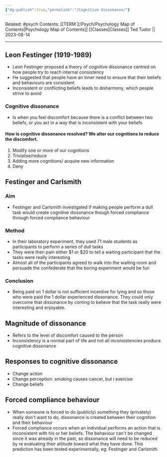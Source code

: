 ```yaml
---
{"dg-publish":true,"permalink":"/Cognitive dissonance/"}
---
```


Related: #psych
Contents: [[TERM 2/Psych/Psychology Map of Contents\|Psychology Map of Contents]]
[[Classes\|Classes]]
Ted Tudor || 2023-08-14
***
## Leon Festinger (1919-1989)
- Leon Festinger proposed a theory of cognitive dissonance centred on how people try to reach internal consistency 
- He suggested that people have an inner need to ensure that their beliefs and behaviours are consistent 
- Inconsistent or conflicting beliefs leads to disharmony, which people strive to avoid

### Cognitive dissonance 
- Is when you feel discomfort because there is a conflict between two beliefs, or you act in a way that is inconsistent with your beliefs 
#### How is cognitive dissonance resolved? We alter our cognitions to reduce the discomfort.
1. Modify one or more of our cognitions
2. Trivialise/reduce
3. Adding more cognitions/ acquire new information 
4. Deny 


## Festinger and Carlsmith 

### Aim 
- Festinger and Carlsmith investigated if making people perform a dull task would create cognitive dissonance though forced compliance through forced compliance behaviour 
### Method
- In their laboratory experiment, they used 71 male students as participants to perform a series of dull tasks
- They were then pain either $1 or $20 to tell a waiting participant that the tasks were really interesting 
- Almost all of the participants agreed to walk into the waiting room and persuade the confederate that the boring experiment would be fun 
### Conclusion
- Being paid on 1 dollar is not sufficient incentive for lying and so those who were paid the 1 dollar experienced dissonance. They could only overcome that dissonance by coming to believe that the task really were interesting and enjoyable.

## Magnitude of dissonance 
- Refers to the level of discomfort caused to the person 
- Inconsistency is a normal part of life and not all inconsistencies produce cognitive dissonance 

## Responses to cognitive dissonance 
- Change action 
- Change perception: smoking causes cancer, but i exercise 
- Change beliefs

## Forced compliance behaviour 
- When someone is forced to do (publicly) something they (privately) really don't want to do, dissonance is created between their cognition and their behaviour 
- Forced compliance occurs when an individual performs an action that is inconsistent with his or her beliefs. The behaviour can't be changed since it was already in the past, so dissonance will need to be reduced by re evaluating their attitude toward what they have done. This prediction has been tested experimentally, eg: Festinger and Carlsmith 

